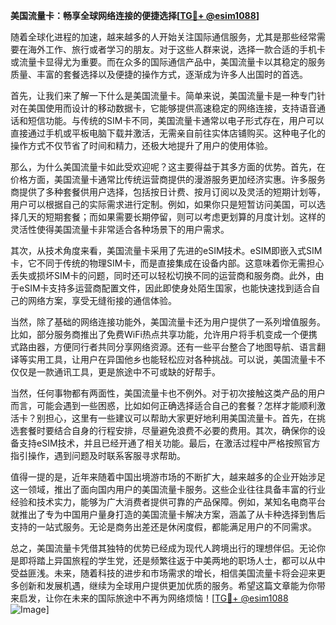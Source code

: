 **美国流量卡：畅享全球网络连接的便捷选择[[TG💪+ @esim1088](https://t.me/s/esim1088)]**

随着全球化进程的加速，越来越多的人开始关注国际通信服务，尤其是那些经常需要在海外工作、旅行或者学习的朋友。对于这些人群来说，选择一款合适的手机卡或流量卡显得尤为重要。而在众多的国际通信产品中，美国流量卡以其稳定的服务质量、丰富的套餐选择以及便捷的操作方式，逐渐成为许多人出国时的首选。

首先，让我们来了解一下什么是美国流量卡。简单来说，美国流量卡是一种专门针对在美国使用而设计的移动数据卡，它能够提供高速稳定的网络连接，支持语音通话和短信功能。与传统的SIM卡不同，美国流量卡通常以电子形式存在，用户可以直接通过手机或平板电脑下载并激活，无需亲自前往实体店铺购买。这种电子化的操作方式不仅节省了时间和精力，还极大地提升了用户的使用体验。

那么，为什么美国流量卡如此受欢迎呢？这主要得益于其多方面的优势。首先，在价格方面，美国流量卡通常比传统运营商提供的漫游服务更加经济实惠。许多服务商提供了多种套餐供用户选择，包括按日计费、按月订阅以及灵活的短期计划等，用户可以根据自己的实际需求进行定制。例如，如果你只是短暂访问美国，可以选择几天的短期套餐；而如果需要长期停留，则可以考虑更划算的月度计划。这样的灵活性使得美国流量卡非常适合各种场景下的用户需求。

其次，从技术角度来看，美国流量卡采用了先进的eSIM技术。eSIM即嵌入式SIM卡，它不同于传统的物理SIM卡，而是直接集成在设备内部。这意味着你无需担心丢失或损坏SIM卡的问题，同时还可以轻松切换不同的运营商和服务商。此外，由于eSIM卡支持多运营商配置文件，因此即使身处陌生国家，也能快速找到适合自己的网络方案，享受无缝衔接的通信体验。

当然，除了基础的网络连接功能外，美国流量卡还为用户提供了一系列增值服务。比如，部分服务商推出了免费WiFi热点共享功能，允许用户将手机变成一个便携式路由器，方便同行者共同分享网络资源。还有一些平台整合了地图导航、语言翻译等实用工具，让用户在异国他乡也能轻松应对各种挑战。可以说，美国流量卡不仅仅是一款通讯工具，更是旅途中不可或缺的好帮手。

当然，任何事物都有两面性，美国流量卡也不例外。对于初次接触这类产品的用户而言，可能会遇到一些困惑，比如如何正确选择适合自己的套餐？怎样才能顺利激活卡？别担心，这里有一些建议可以帮助大家更好地利用美国流量卡。首先，在挑选套餐时要结合自身的行程安排，尽量避免浪费不必要的费用。其次，确保你的设备支持eSIM技术，并且已经开通了相关功能。最后，在激活过程中严格按照官方指引操作，遇到问题及时联系客服寻求帮助。

值得一提的是，近年来随着中国出境游市场的不断扩大，越来越多的企业开始涉足这一领域，推出了面向国内用户的美国流量卡服务。这些企业往往具备丰富的行业经验和技术实力，能够为广大消费者提供可靠的产品保障。例如，某知名电商平台就推出了专为中国用户量身打造的美国流量卡解决方案，涵盖了从卡种选择到售后支持的一站式服务。无论是商务出差还是休闲度假，都能满足用户的不同需求。

总之，美国流量卡凭借其独特的优势已经成为现代人跨境出行的理想伴侣。无论你是即将踏上异国旅程的学生党，还是频繁往返于中美两地的职场人士，都可以从中受益匪浅。未来，随着科技的进步和市场需求的增长，相信美国流量卡将会迎来更多创新和发展机遇，继续为全球用户提供更加优质的服务。希望这篇文章能为你带来启发，让你在未来的国际旅途中不再为网络烦恼！[[TG💪+ @esim1088](https://t.me/s/esim1088) ![Image](https://i.postimg.cc/4NQfJmqS/Snipaste-2025-05-13-00-14-12.png)]